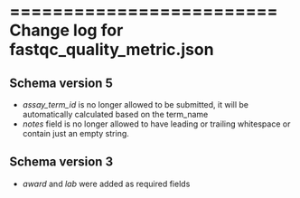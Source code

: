 =========================
Change log for fastqc_quality_metric.json
=========================

Schema version 5
-----------------

* *assay_term_id* is no longer allowed to be submitted, it will be automatically calculated based on the term_name
* *notes* field is no longer allowed to have leading or trailing whitespace or contain just an empty string.

Schema version 3
----------------

* *award* and *lab* were added as required fields